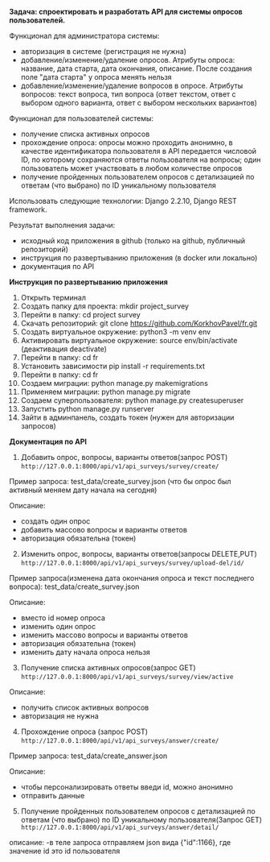 **Задача: спроектировать и разработать API для системы опросов пользователей.**

Функционал для администратора системы:

- авторизация в системе (регистрация не нужна)
- добавление/изменение/удаление опросов. Атрибуты опроса: название, дата старта, дата окончания, описание.
После создания поле "дата старта" у опроса менять нельзя
- добавление/изменение/удаление вопросов в опросе. Атрибуты вопросов: текст вопроса,
тип вопроса (ответ текстом, ответ с выбором одного варианта, ответ с выбором нескольких вариантов)

Функционал для пользователей системы:

- получение списка активных опросов
- прохождение опроса: опросы можно проходить анонимно, в качестве идентификатора пользователя
в API передается числовой ID, по которому сохраняются ответы пользователя на вопросы; один пользователь может
участвовать в любом количестве опросов
- получение пройденных пользователем опросов с детализацией по ответам (что выбрано) по ID уникальному пользователя

Использовать следующие технологии: Django 2.2.10, Django REST framework.

Результат выполнения задачи:
- исходный код приложения в github (только на github, публичный репозиторий)
- инструкция по развертыванию приложения (в docker или локально)
- документация по API



**Инструкция по развертыванию приложения**

1. Открыть терминал
2. Создать папку для проекта: mkdir project_survey
3. Перейти в папку: cd project survey
4. Скачать репозиторий: git clone https://github.com/KorkhovPavel/fr.git
5. Создать виртуальное окружение: python3 -m venv env
6. Активировать виртуальное окружение: source env/bin/activate (деактивация deactivate)
7. Перейти в папку: сd fr
8. Установить зависимости pip install -r requirements.txt
9.  Перейти в папку: сd fr
10. Cоздаем миграции: python manage.py makemigrations
11. Применяем миграции: python manage.py migrate
12. Создаем суперпользователя: python manage.py createsuperuser
13. Запустить python manage.py runserver
14. Зайти в админпанель, создать токен (нужен для авторизации запросов)

**Документация по API**

1. Добавить опрос, вопросы, варианты ответов(запрос POST)
`http://127.0.0.1:8000/api/v1/api_surveys/survey/create/`

 Пример запроса: test_data/create_survey.json (что бы опрос был активный меняем дату начала на сегодня)
 
 Описание:
  - создать один опрос
  - добавить массово вопросы и варианты ответов
  - авторизация обязательна (токен)
2. Изменить опрос, вопросы, варианты ответов(запросы DELETE,PUT)
 `http://127.0.0.1:8000/api/v1/api_surveys/survey/upload-del/id/`
 
  Пример запроса(изменена дата окончания опроса и текст последнего вопроса): test_data/create_survey.json
  
  Описание:
  - вместо id номер опроса
  - изменить один опрос
  - изменить массово вопросы и варианты ответов
  - авторизация обязательна (токен)
  - изменить дату начала опроса нельзя
3. Получение списка активных опросов(запрос GET)
 `http://127.0.0.1:8000/api/v1/api_surveys/survey/view/active`
 
  Описание:
  - получить список активных вопросов
  - авторизация не нужна
4. Прохождение опроса (запрос POST)
`http://127.0.0.1:8000/api/v1/api_surveys/answer/create/`

 Пример запроса: test_data/create_answer.json
 
 Описание:
  - чтобы персонализировать ответы введи id, можно анонимно
  - отправить данные
5. Получение пройденных пользователем опросов с детализацией по ответам (что выбрано) по ID уникальному пользователя(Запрос GET)
` http://127.0.0.1:8000/api/v1/api_surveys/answer/detail/`

  описание:
   -в теле запроса отправляем json вида {"id":1166}, где значение id это id пользователя
 
